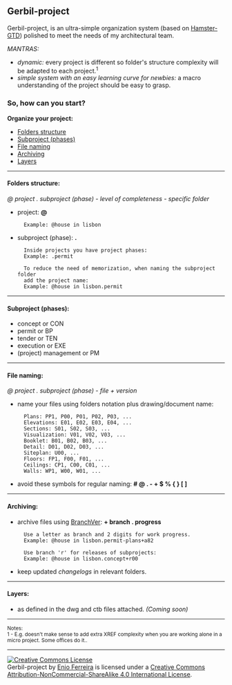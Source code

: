 Gerbil-project
--------------

Gerbil-project, is an ultra-simple organization system (based on [Hamster-GTD](http://github.com/we-build-dreams/hamster-gtd)) polished to meet the needs of my architectural team.

*MANTRAS:*

- *dynamic:* every project is different so folder's structure complexity will be adapted to each project.<sup>1</sup>
- *simple system with an easy learning curve for newbies:* a macro understanding of the project should be easy to grasp.

### So, how can you start?

**Organize your project:**

- [Folders structure](#folders-structure)
- [Subproject (phases)](#subproject-phases)
- [File naming](#file-naming)
- [Archiving](#archiving)
- [Layers](#layers)

---
#### Folders structure:

*@ project . subproject (phase) - level of completeness - specific folder*

- project: **@**

        Example: @house in lisbon

- subproject (phase): **.**

    	Inside projects you have project phases:
        Example: .permit

        To reduce the need of memorization, when naming the subproject folder
        add the project name:
        Example: @house in lisbon.permit



---
#### Subproject (phases):

- concept or CON
- permit or BP
- tender or TEN
- execution or EXE
- (project) management or PM



---
#### File naming:

*@ project . subproject (phase) - file + version*

- name your files using folders notation plus drawing/document name:

        Plans: PP1, P00, P01, P02, P03, ...
        Elevations: E01, E02, E03, E04, ...
        Sections: S01, S02, S03, ...
        Visualization: V01, V02, V03, ...
        Booklet: B01, B02, B03, ...
        Detail: D01, D02, D03, ...
        Siteplan: U00, ...
        Floors: FP1, F00, F01, ...
        Ceilings: CP1, C00, C01, ...
        Walls: WP1, W00, W01, ...
        
- avoid these symbols for regular naming: **# @ . - + $ % { } [ ]**



---
#### Archiving:

- archive files using [BranchVer](https://github.com/we-build-dreams/branchVer): **+ branch . progress**

        Use a letter as branch and 2 digits for work progress.
        Example: @house in lisbon.permit-plans+a82

        Use branch 'r' for releases of subprojects:
        Example: @house in lisbon.concept+r00

        
- keep updated *changelogs* in relevant folders.



---
#### Layers:

- as defined in the dwg and ctb files attached. *(Coming soon)*

---
<sup>Notes:</sup><br>
<sup>1 - E.g. doesn't make sense to add extra XREF complexity when you are working alone in a micro project. Some offices do it..</sup>

---
<a rel="license" href="http://creativecommons.org/licenses/by-nc-sa/4.0/"><img alt="Creative Commons License" style="border-width:0" src="https://i.creativecommons.org/l/by-nc-sa/4.0/88x31.png" /></a><br /><span xmlns:dct="http://purl.org/dc/terms/" property="dct:title">Gerbil-project</span> by <a xmlns:cc="http://creativecommons.org/ns#" href="http://enioferreira.com/" property="cc:attributionName" rel="cc:attributionURL">Enio Ferreira</a> is licensed under a <a rel="license" href="http://creativecommons.org/licenses/by-nc-sa/4.0/">Creative Commons Attribution-NonCommercial-ShareAlike 4.0 International License</a>.
